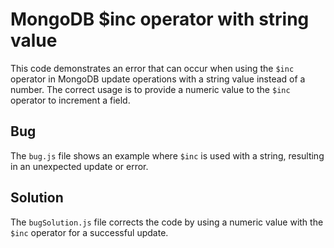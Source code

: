 # MongoDB $inc operator with string value
This code demonstrates an error that can occur when using the `$inc` operator in MongoDB update operations with a string value instead of a number.  The correct usage is to provide a numeric value to the `$inc` operator to increment a field.

## Bug
The `bug.js` file shows an example where `$inc` is used with a string, resulting in an unexpected update or error.

## Solution
The `bugSolution.js` file corrects the code by using a numeric value with the `$inc` operator for a successful update.